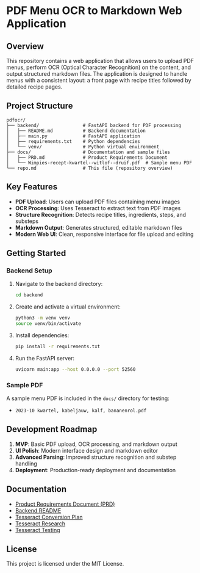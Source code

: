 
# PDF Menu OCR to Markdown Web Application

## Overview
This repository contains a web application that allows users to upload PDF menus, perform OCR (Optical Character Recognition) on the content, and output structured markdown files. The application is designed to handle menus with a consistent layout: a front page with recipe titles followed by detailed recipe pages.

## Project Structure

```
pdfocr/
├── backend/                # FastAPI backend for PDF processing
│   ├── README.md           # Backend documentation
│   ├── main.py             # FastAPI application
│   ├── requirements.txt    # Python dependencies
│   └── venv/               # Python virtual environment
├── docs/                   # Documentation and sample files
│   ├── PRD.md              # Product Requirements Document
│   └── Wimpies-recept-kwartel--witlof--druif.pdf  # Sample menu PDF
└── repo.md                 # This file (repository overview)
```

## Key Features

- **PDF Upload**: Users can upload PDF files containing menu images
- **OCR Processing**: Uses Tesseract to extract text from PDF images
- **Structure Recognition**: Detects recipe titles, ingredients, steps, and substeps
- **Markdown Output**: Generates structured, editable markdown files
- **Modern Web UI**: Clean, responsive interface for file upload and editing

## Getting Started

### Backend Setup

1. Navigate to the backend directory:
   ```bash
   cd backend
   ```

2. Create and activate a virtual environment:
   ```bash
   python3 -m venv venv
   source venv/bin/activate
   ```

3. Install dependencies:
   ```bash
   pip install -r requirements.txt
   ```

4. Run the FastAPI server:
   ```bash
   uvicorn main:app --host 0.0.0.0 --port 52560
   ```

### Sample PDF

A sample menu PDF is included in the `docs/` directory for testing:
- `2023-10 kwartel, kabeljauw, kalf, bananenrol.pdf`

## Development Roadmap

1. **MVP**: Basic PDF upload, OCR processing, and markdown output
2. **UI Polish**: Modern interface design and markdown editor
3. **Advanced Parsing**: Improved structure recognition and substep handling
4. **Deployment**: Production-ready deployment and documentation

## Documentation

- [Product Requirements Document (PRD)](docs/PRD.md)
- [Backend README](backend/README.md)
- [Tesseract Conversion Plan](docs/tesseract-conversion-plan.md)
- [Tesseract Research](docs/tesseract-research.md)
- [Tesseract Testing](docs/tesseract-testing.md)

## License

This project is licensed under the MIT License.
